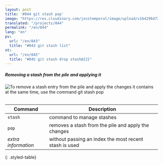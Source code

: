 ```yaml
---
layout: post
title: '#044 git stash pop'
image: "https://res.cloudinary.com/jesstemporal/image/upload/v1642964723/gitfichas/en/044/thumbnail_qscsac.jpg"
translated: "/projects/044"
permalink: "/en/044"
lang: "en"
pv:
  url: "/en/043"
  title: "#043 git stash list"
nt:
  url: "/en/045"
  title: "#045 git stash drop stash@{2}"
---
```

##### Removing a stash from the pile and applying it

<img alt="To remove a stash entry from the pile and apply the changes it contains at the same time, use the command git stash pop" src="https://res.cloudinary.com/jesstemporal/image/upload/v1642964724/gitfichas/en/044/full_hvzjs2.jpg"><br><br>

| Command | Description |
|---------|-------------|
| `stash` | command to manage stashes |
| `pop` | removes a stash from the pile and apply the changes |
| _extra information_ | without passing an index the most recent stash is used |
{: .styled-table}

<!--
<br>

Read more about this command in the following blog post:

<a href="FILL">
  <strong>FILL</strong>
</a>
-->
